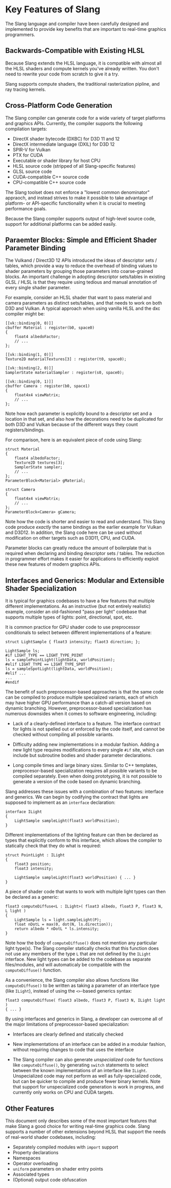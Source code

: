 # Key Features of Slang

The Slang language and compiler have been carefully designed and implemented to provide key benefits that are important to real-time graphics programmers.

## Backwards-Compatible with Existing HLSL

Because Slang extends the HLSL language, it is compatible with almost all the HLSL shaders and compute kernels you've already written. You don't need to rewrite your code from scratch to give it a try.

Slang supports compute shaders, the traditional rasterization pipline, and ray tracing kernels.

## Cross-Platform Code Generation

The Slang compiler can generate code for a wide variety of target platforms and graphics APIs.
Currently, the compiler supports the following compilation targets:

* DirectX shader bytecode (DXBC) for D3D 11 and 12
* DirectX intermediate language (DXIL) for D3D 12
* SPIR-V for Vulkan
* PTX for CUDA
* Executable or shader library for host CPU
* HLSL source code (stripped of all Slang-specific features)
* GLSL source code
* CUDA-compatible C++ source code
* CPU-compatible C++ source code

The Slang toolset does not enforce a "lowest common denominator" appraoch, and instead strives to make it possible to take advantage of platform- or API-specific functionality when it is crucial to meeting performance goals.

Because the Slang compiler supports output of high-level source code, support for additional platforms can be added easily.

## Paraemter Blocks: Simple and Efficient Shader Parameter Binding

The Vulkand / Direct3D 12 APIs introduced the ideas of descriptor sets / tables, which provide a way to reduce the overhead of binding values to shader parameters by grouping those parameters into coarse-grained blocks. An important challenge in adopting descriptor sets/tables in existing GLSL / HLSL is that they require using tedious and manual annotation of every single shader parameter.

For example, consider an HLSL shader that want to pass material and camera parameters as distinct sets/tables, and that needs to work on both D3D and Vulkan. A typical approach when using vanilla HLSL and the dxc compiler might be:

```hlsl
[[vk::binding(0, 0)]]
cbuffer Material : register(b0, space0)
{
    float4 albedoFactor;
    // ...
};

[[vk::binding(1, 0)]]
Texture2D materialTextures[3] : register(t0, space0);

[[vk::binding(2, 0)]]
SamplerState materialSampler : register(s0, space0);

[[vk::binding(0, 1)]]
cbuffer Camera : register(b0, space1)
{
    float4x4 viewMatrix;
    // ...
};
```

Note how each parameter is explicitly bound to a descriptor set and a location in that set, and also how the decorations need to be duplicated for both D3D and Vulkan because of the different ways they count registers/bindings.

For comparison, here is an equivalent piece of code using Slang:

```hlsl
struct Material
{
    float4 albedoFactor;
    Texture2D textures[3];
    SamplerState sampler;
    // ...
};
ParameterBlock<Material> gMaterial;

struct Camera
{
    float4x4 viewMatrix;
    // ...
};
ParameterBlock<Camera> gCamera;
```

Note how the code is shorter and easier to read and understand. This Slang code produce *exactly* the same bindings as the earlier example for Vulkan and D3D12. In addition, the Slang code here can be used without modification on other targets such as D3D11, CPU, and CUDA.

Parameter blocks can greatly reduce the amount of boilerplate that is required when declaring and binding descriptor sets / tables. The reduction in programmer effort makes it easier for applications to efficiently exploit these new features of modern graphics APIs.

## Interfaces and Generics: Modular and Extensible Shader Specialization

It is typical for graphics codebases to have a few features that multiple different implementations.
As an instructive (but not entirely realistic) example, consider an old-fashioned "pass per light" codebase that supports multiple types of lights: point, directional, spot, etc.

It is common practice for GPU shader code to use preprocessor conditionals to select between different implementations of a feature:

```hlsl
struct LightSample { float3 intensity; flaot3 direction; };

LightSample ls;
#if LIGHT_TYPE == LIGHT_TYPE_POINT
ls = samplePointLight(lightData, worldPosition);
#elif LIGHT_TYPE == LIGHT_TYPE_SPOT
ls = sampleSpotLight(lightData, worldPosition);
#elif ...
...
#endif
```

The benefit of such preprocessor-based approaches is that the same code can be compiled to produce multiple specialized variants, each of which may have higher GPU performance than a catch-all version based on dynamic branching. However, preprocessor-based specialization has numerous downsides when it comes to software engineering, including:

* Lack of a clearly-defined interface to a feature. The interface contract for lights is not spelled out or enforced by the code itself, and cannot be checked without compiling all possible variants.

* Difficulty adding new implementations in a modular fashion. Adding a new light type requires modifications to every single `#if` site, which can include but subroutine bodies and shader parameter declarations. 

* Long compile times and large binary sizes. Similar to C++ templates, preprocesor-based specialization requires all possible variants to be compiled separately. Even when doing prototyping, it is not possible to generate a version of the code based on dynamic branching.

Slang addresses these issues with a combination of two features: interface and generics.
We can begin by codifying the contract that lights are supposed to implement as an `interface` declaration:

```hlsl
interface ILight
{
    LightSample sampleLight(float3 worldPosition);
}
```

Different implementations of the lighting feature can then be declared as types that explicitly conform to this interface, which allows the compiler to statically check that they do what is required:

```hlsl
struct PointLight : ILight
{
    float3 position;
    float3 intensity;

    LightSample sampleLight(float3 worldPosition) { ... }
}
```

A piece of shader code that wants to work with multiple light types can then be declared as a generic:

```hlsl
float3 computeDiffuse<L : ILight>( float3 albedo, float3 P, float3 N, L light )
{
    LightSample ls = light.sampleLight(P);
    float nDotL = max(0, dot(N, ls.direction));
    return albedo * nDotL * ls.intensity;
}
```

Note how the body of `computeDiffuse()` does not mention any particular light type(s).
The Slang compiler statically checks that this function does not use any members of the type `L` that are not defined by the `ILight` interface.
New light types can be added to the codebase as separate files/modules, and will automaticaly be compatible with the `computeDiffuse()` function.

As a convenience, the Slang compiler also allows functions like `computeDiffuse()` to be written as taking a parameter of an interface type (like `ILight`), instead of using the `<>`-based generics syntax:

```hlsl
float3 computeDiffuse( float3 albedo, float3 P, float3 N, ILight light )
{ ... }
```

By using interfaces and generics in Slang, a developer can overcome all of the major limitations of preprocessor-based specialization:

* Interfaces are clearly defined and statically checked

* New implementations of an interface can be added in a modular fashion, without requiring changes to code that uses the interface

* The Slang compiler can also generate *unspecialized* code for functions like `computeDiffuse()`, by generating `switch` statements to select between the known implementations of an interface like `ILight`. Unspecialized code may not perform as well as fully-specialized code, but can be quicker to compile and produce fewer binary kernels. Note that support for unspecialized code generation is work in progress, and currently only works on CPU and CUDA targets.

## Other Features

This document only describes some of the most important features that make Slang a good choice for writing real-time graphics code. Slang supports a number of other extensions beyond HLSL that support the needs of real-world shader codebases, including:

* Separately compiled modules with `import` support
* Property declarations
* Namespaces
* Operator overloading
* `uniform` parameters on shader entry points
* Associated types
* (Optional) output code obfuscation

